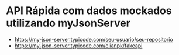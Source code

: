 # API Rápida com dados mockados utilizando myJsonServer
* https://my-json-server.typicode.com/seu-usuario/seu-repositorio
* https://my-json-server.typicode.com/elianpk/fakeapi
